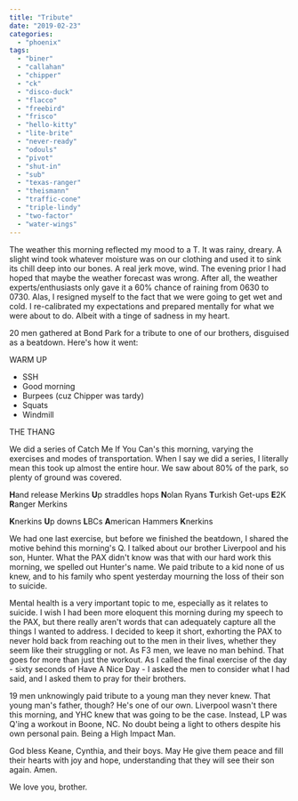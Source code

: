 ```yaml
---
title: "Tribute"
date: "2019-02-23"
categories: 
  - "phoenix"
tags: 
  - "biner"
  - "callahan"
  - "chipper"
  - "ck"
  - "disco-duck"
  - "flacco"
  - "freebird"
  - "frisco"
  - "hello-kitty"
  - "lite-brite"
  - "never-ready"
  - "odouls"
  - "pivot"
  - "shut-in"
  - "sub"
  - "texas-ranger"
  - "theismann"
  - "traffic-cone"
  - "triple-lindy"
  - "two-factor"
  - "water-wings"
---
```


The weather this morning reflected my mood to a T. It was rainy, dreary. A slight wind took whatever moisture was on our clothing and used it to sink its chill deep into our bones. A real jerk move, wind. The evening prior I had hoped that maybe the weather forecast was wrong. After all, the weather experts/enthusiasts only gave it a 60% chance of raining from 0630 to 0730. Alas, I resigned myself to the fact that we were going to get wet and cold. I re-calibrated my expectations and prepared mentally for what we were about to do. Albeit with a tinge of sadness in my heart.

20 men gathered at Bond Park for a tribute to one of our brothers, disguised as a beatdown. Here's how it went:

WARM UP

- SSH
- Good morning
- Burpees (cuz Chipper was tardy)
- Squats
- Windmill

THE THANG

We did a series of Catch Me If You Can's this morning, varying the exercises and modes of transportation. When I say we did a series, I literally mean this took up almost the entire hour. We saw about 80% of the park, so plenty of ground was covered.

**H**and release Merkins **U**p straddles hops **N**olan Ryans **T**urkish Get-ups **E**2K **R**anger Merkins

**K**nerkins **U**p downs **L**BCs **A**merican Hammers **K**nerkins

We had one last exercise, but before we finished the beatdown, I shared the motive behind this morning's Q. I talked about our brother Liverpool and his son, Hunter. What the PAX didn't know was that with our hard work this morning, we spelled out Hunter's name. We paid tribute to a kid none of us knew, and to his family who spent yesterday mourning the loss of their son to suicide.

Mental health is a very important topic to me, especially as it relates to suicide. I wish I had been more eloquent this morning during my speech to the PAX, but there really aren't words that can adequately capture all the things I wanted to address. I decided to keep it short, exhorting the PAX to never hold back from reaching out to the men in their lives, whether they seem like their struggling or not. As F3 men, we leave no man behind. That goes for more than just the workout. As I called the final exercise of the day - sixty seconds of Have A Nice Day - I asked the men to consider what I had said, and I asked them to pray for their brothers.

19 men unknowingly paid tribute to a young man they never knew. That young man's father, though? He's one of our own. Liverpool wasn't there this morning, and YHC knew that was going to be the case. Instead, LP was Q'ing a workout in Boone, NC. No doubt being a light to others despite his own personal pain. Being a High Impact Man.

God bless Keane, Cynthia, and their boys. May He give them peace and fill their hearts with joy and hope, understanding that they will see their son again. Amen.

We love you, brother.

